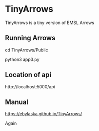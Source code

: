# TinyArrows
TinyArrows is a tiny version of EMSL Arrows

## Running Arrows
cd TinyArrows/Public

python3 app3.py


## Location of api
http://localhost:5000/api


## Manual ##
https://ebylaska.github.io/TinyArrows/


Again
